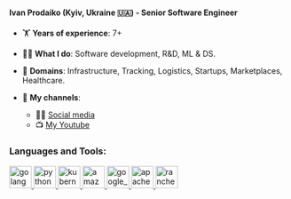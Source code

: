 #### Ivan Prodaiko (Kyiv, Ukraine 🇺🇦) - Senior Software Engineer

- 🏋️ **Years of experience**: 7+

- 🧑‍💻 **What I do**: Software development, R&D, ML & DS.

- 🫶 **Domains**: Infrastructure, Tracking, Logistics, Startups, Marketplaces, Healthcare.

- 📡 **My channels**:
  - 🤳🏻 [Social media](https://linktr.ee/ivanprodaiko)
  - 📺 [My Youtube](https://www.youtube.com/channel/UCE3urT7ZJBO-43c4dHxuyBA)

<h3 align="left">Languages and Tools:</h3>
<p align="left">
  <a href="https://go.dev" target="_blank" rel="noreferrer"> 
    <img src="https://www.vectorlogo.zone/logos/golang/golang-icon.svg" alt="golang" width="40" height="40"/> 
  </a>   
  <a href="https://www.python.org" target="_blank" rel="noreferrer"> 
    <img src="https://www.vectorlogo.zone/logos/python/python-icon.svg" alt="python" width="40" height="40"/> 
  </a>
  <a href="https://kubernetes.io" target="_blank" rel="noreferrer"> 
    <img src="https://www.vectorlogo.zone/logos/kubernetes/kubernetes-icon.svg" alt="kubernetes" width="40" height="40"/> 
  </a>
  <a href="https://aws.amazon.com" target="_blank" rel="noreferrer"> 
    <img src="https://www.vectorlogo.zone/logos/amazon_aws/amazon_aws-icon.svg" alt="amazon_aws" width="40" height="40"/> 
  </a>  
  <a href="https://cloud.google.com" target="_blank" rel="noreferrer"> 
    <img src="https://www.vectorlogo.zone/logos/google_cloud/google_cloud-icon.svg" alt="google_cloud" width="40" height="40"/> 
  </a>
  <a href="https://kafka.apache.org" target="_blank" rel="noreferrer"> 
    <img src="https://www.vectorlogo.zone/logos/apache_kafka/apache_kafka-icon.svg" alt="apache_kafka" width="40" height="40"/> 
  </a>
  <a href="https://www.rancher.com" target="_blank" rel="noreferrer"> 
    <img src="https://www.vectorlogo.zone/logos/rancher/rancher-icon.svg" alt="rancher" width="40" height="40"/> 
  </a>
</p>

